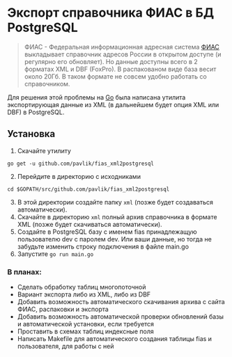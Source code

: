 # Экспорт справочника ФИАС в БД PostgreSQL
> ФИАС - Федеральная информационная адресная система
[ФИАС](http://fias.nalog.ru/Public/DownloadPage.aspx) выкладывает справочник адресов России в открытом доступе (и регулярно его обновляет). Но данные доступны всего в 2 форматах XML и DBF (FoxPro). В распакованом виде база весит около 20Гб. В таком формате не совсем удобно работать со справочником.

Для решения этой проблемы на [Go](http://golang.org/) была написана утилита экспортирующая данные из XML (в дальнейшем будет опция XML или DBF) в PostgreSQL.

## Установка
1. Скачайте утилиту
```
go get -u github.com/pavlik/fias_xml2postgresql
```
2. Перейдите в директорию с исходниками
```
cd $GOPATH/src/github.com/pavlik/fias_xml2postgresql
```
3. В этой директории создайте папку `xml` (позже будет создаваться автоматически).
4. Скачайте в директорию `xml` полный архив справочника в формате XML (позже будет скачиваться автоматически).
5. Создайте в PostgreSQL базу с именем fias принадлежащую пользователю dev с паролем dev. Или ваши данные, но тогда не забудьте изменить строку подключения в файле main.go
6. Запустите `go run main.go`



### В планах:
* Сделать обработку таблиц многопоточной
* Вариант экспорта либо из XML, либо из DBF
* Добавить возможность автоматического скачивания архива с сайта ФИАС, распаковки и экспорта
* Добавить возможность автоматической проверки обновлений базы и автоматической установки, если требуется
* Проставить в схемах таблиц индексные поля
* Написать Makefile для автоматического создания таблицы fias и пользователя, для работы с ней
